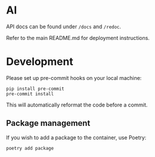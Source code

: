 # AI 

API docs can be found under `/docs` and `/redoc`.

Refer to the main README.md for deployment instructions.

# Development

Please set up pre-commit hooks on your local machine:

```
pip install pre-commit
pre-commit install
```

This will automatically reformat the code before a commit.

## Package management

If you wish to add a package to the container, use Poetry:

```
poetry add package
```
